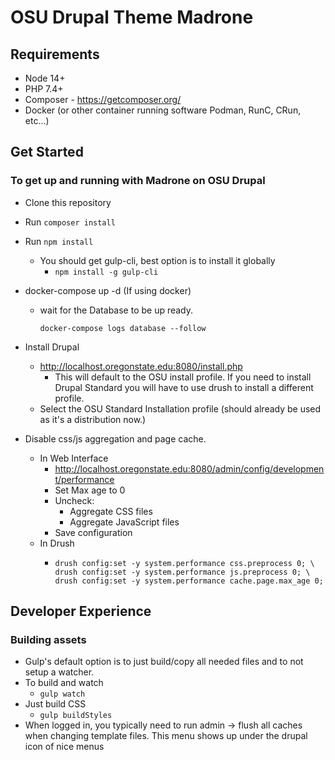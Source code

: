 # OSU Drupal Theme Madrone

## Requirements

- Node 14+
- PHP 7.4+
- Composer - https://getcomposer.org/
- Docker (or other container running software Podman, RunC, CRun, etc...)

## Get Started

### To get up and running with Madrone on OSU Drupal

- Clone this repository
- Run `composer install`
- Run `npm install`
  - You should get gulp-cli, best option is to install it globally
    - ```npm install -g gulp-cli```
- docker-compose up -d (If using docker)

  - wait for the Database to be up ready.

    ```shell
    docker-compose logs database --follow
    ```

- Install Drupal
  - http://localhost.oregonstate.edu:8080/install.php
    - This will default to the OSU install profile. If you need to install
      Drupal Standard you will have to use drush to install a different profile.
  - Select the OSU Standard Installation profile (should already be used as it's
    a distribution now.)
- Disable css/js aggregation and page cache.
  - In Web Interface
    - http://localhost.oregonstate.edu:8080/admin/config/development/performance
    - Set Max age to 0
    - Uncheck:
      - Aggregate CSS files
      - Aggregate JavaScript files
    - Save configuration
  - In Drush
    - ```shell
      drush config:set -y system.performance css.preprocess 0; \
      drush config:set -y system.performance js.preprocess 0; \
      drush config:set -y system.performance cache.page.max_age 0;
      ```

## Developer Experience

### Building assets

- Gulp's default option is to just build/copy all needed files and to not setup
  a watcher.
- To build and watch
  - ```gulp watch```
- Just build CSS
  - ```gulp buildStyles```
- When logged in, you typically need to run admin -> flush all caches when
  changing template files. This menu shows up under the drupal icon of nice
  menus
